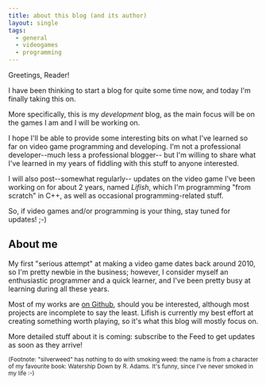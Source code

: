 ```yaml
---
title: about this blog (and its author)
layout: single
tags:
  - general
  - videogames
  - programming
---
```


Greetings, Reader!

I have been thinking to start a blog for quite some time now, and today I'm finally taking this on.

More specifically, this is my *development* blog, as the main focus will be on the
games I am and I will be working on.

I hope I'll be able to provide some interesting bits on what I've learned so far on video game programming
and developing. I'm not a professional developer--much less a professional blogger-- but I'm willing to share
what I've learned in my years of fiddling with this stuff to anyone interested.

I will also post--somewhat regularly-- updates on the video game I've been working on for about 2 years, named
*Lifish*, which I'm programming "from scratch" in C++, as well as occasional programming-related stuff.

So, if video games and/or programming is your thing, stay tuned for updates! ;-)

## About me
My first "serious attempt" at making a video game dates back around 2010, so I'm pretty newbie in the business;
however, I consider myself an enthusiastic programmer and a quick learner, and I've been pretty busy at learning
during all these years.

Most of my works are [on Github](https://github.com/silverweed), should you be interested, although most projects are
incomplete to say the least.
Lifish is currently my best effort at creating something worth playing, so it's what this blog will mostly focus on.

More detailed stuff about it is coming: subscribe to the Feed to get updates as soon as they arrive!

<small>(Footnote: "silverweed" has nothing to do with smoking weed: the name is from a character of my favourite book:
Watership Down by R. Adams. It's funny, since I've never smoked in my life :-)</small>
